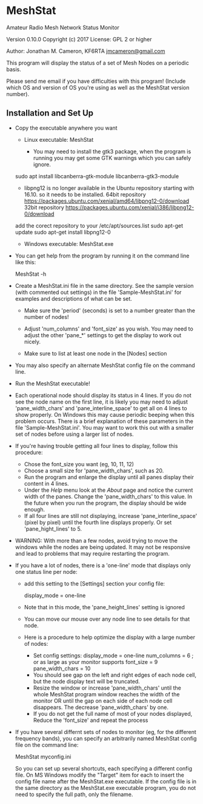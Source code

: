 MeshStat
========

Amateur Radio Mesh Network Status Monitor

Version 0.10.0
Copyright (c) 2017
License: GPL 2 or higher

Author: Jonathan M. Cameron, KF6RTA
        jmcameron@gmail.com

This program will display the status of a set of Mesh Nodes on a
periodic basis.

Please send me email if you have difficulties with this program!
(Include which OS and version of OS you're using as well as the
MeshStat version number).


Installation and Set Up
-----------------------

* Copy the executable anywhere you want
    * Linux executable:  MeshStat
    
        - You may need to install the gtk3 package, when the program is running you may get some GTK warnings which you can safely ignore.
	
	sudo apt install libcanberra-gtk-module libcanberra-gtk3-module
        
	- libpng12 is no longer available in the Ubuntu repository starting with 16.10. so it needs to be installed.
	64bit repository https://packages.ubuntu.com/xenial/amd64/libpng12-0/download
	32bit repository https://packages.ubuntu.com/xenial/i386/libpng12-0/download
	
	add the corect repository to your /etc/apt/sources.list
	sudo apt-get update
	sudo apt-get install libpng12-0
	
    * Windows executable:  MeshStat.exe

- You can get help from the program by running it on the command
  line like this:

     MeshStat -h

- Create a MeshStat.ini file in the same directory.  See the sample
  version (with commented out settings) in the file 'Sample-MeshStat.ini'
  for examples and descriptions of what can be set.

    * Make sure the 'period' (seconds) is set to a number greater than
      the number of nodes!

    * Adjust 'num_columns' and 'font_size' as you wish.  You may
      need to adjust the other 'pane_*' settings to get the display
      to work out nicely.

    * Make sure to list at least one node in the [Nodes] section

- You may also specify an alternate MeshStat config file on the command
  line.

- Run the MeshStat executable!

- Each operational node should display its status in 4 lines.  If
  you do not see the node name on the first line, it is likely you
  may need to adjust 'pane_width_chars' and 'pane_interline_space'
  to get all on 4 lines to show properly. On Windows this may cause
  periodic beeping when this problem occurs.  There is a brief
  explanation of these parameters in the file 'Sample-MeshStat.ini'.
  You may want to work this out with a smaller set of nodes before
  using a larger list of nodes.

- If you're having trouble getting all four lines to display, follow
  this procedure:
    - Chose the font_size you want (eg, 10, 11, 12)
    - Choose a small size for 'pane_width_chars', such as 20.
    - Run the program and enlarge the display until all panes
      display their content in 4 lines.
    - Under the *Help* menu look at the *About* page and notice the
      current width of the panes.  Change the 'pane_width_chars' to
      this value.  In the future when you run the program, the
      display should be wide enough. 
    - If all four lines are still not displaying, increase
      'pane_interline_space' (pixel by pixel) until the fourth line
      displays properly.  Or set 'pane_hight_lines' to 5.

- WARNING: With more than a few nodes, avoid trying to move the
  windows while the nodes are being updated.  It may not be
  responsive and lead to problems that may require restarting the
  program.

- If you have a lot of nodes, there is a 'one-line' mode that displays only
  one status line per node:

     - add this setting to the [Settings] section your config file:

          display_mode = one-line

     - Note that in this mode, the 'pane_height_lines' setting is ignored

     - You can move our mouse over any node line to see details for that node.

     - Here is a procedure to help optimize the display with a large number of
       nodes:
          - Set config settings:
               display_mode = one-line
               num_columns = 6          ; or as large as your monitor supports
	       font_size = 9
               pane_width_chars = 10
          - You should see gap on the left and right edges of each
            node cell, but the node display text will be truncated.
          - Resize the window or increase 'pane_width_chars' until
	    the whole MeshStat program window reaches the width of
	    the monitor OR until the gap on each side of each node
	    cell disappears.  The decrease 'pane_width_chars' by
	    one.
          - If you do not get the full name of most of your nodes
            displayed, Reduce the 'font_size' and repeat the process
  
- If you have several differnt sets of nodes to monitor (eg, for the
  different frequency bands), you can specify an arbitrarily named
  MeshStat config file on the command line:

    MeshStat myconfig.ini

  So you can set up several shortcuts, each specifying a different config
  file.  On MS Windows modify the "Target" item for each to insert the config
  file name after the MeshStat.exe executable.  If the config file is in the
  same directory as the MeshStat.exe executable program, you do not need to
  specify the full path, only the filename.

